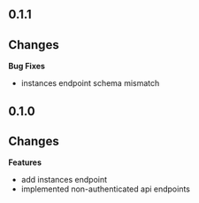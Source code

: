 ## 0.1.1

## Changes

**Bug Fixes**

- instances endpoint schema mismatch

## 0.1.0

## Changes

**Features**

- add instances endpoint
- implemented non-authenticated api endpoints